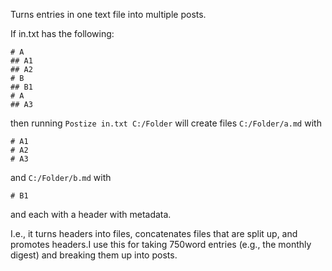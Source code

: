 Turns entries in one text file into multiple posts.

If in.txt has the following:

    # A
	## A1
	## A2
	# B
	## B1
	# A
	## A3

then running `Postize in.txt C:/Folder` will create files `C:/Folder/a.md` with

    # A1
	# A2
	# A3

and `C:/Folder/b.md` with

	# B1

and each with a header with metadata.

I.e., it turns headers into files, concatenates files that are split up, and promotes headers.I use this for taking 750word entries (e.g., the monthly digest) and breaking them up into posts.
